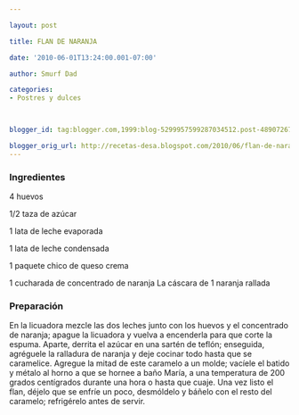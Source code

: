 ```yaml
---

layout: post

title: FLAN DE NARANJA

date: '2010-06-01T13:24:00.001-07:00'

author: Smurf Dad

categories:
- Postres y dulces



blogger_id: tag:blogger.com,1999:blog-5299957599287034512.post-4890726783869156602

blogger_orig_url: http://recetas-desa.blogspot.com/2010/06/flan-de-naranja.html
---
```


<h3>Ingredientes</h3>

4 huevos

1/2 taza de azúcar

1 lata de leche evaporada

1 lata de leche condensada

1 paquete chico de queso crema

1 cucharada de concentrado de naranja La cáscara de 1 naranja rallada

<h3>Preparación</h3>

En la licuadora mezcle las dos leches junto con los huevos y el concentrado de naranja; apague la licuadora y vuelva a encenderla para que corte la espuma. Aparte, derrita el azúcar en una sartén de teflón; enseguida, agréguele la ralladura de naranja y deje cocinar todo hasta que se caramelice. Agregue la mitad de este caramelo a un molde; vacíele el batido y métalo al horno a que se hornee a baño María, a una temperatura de 200 grados centígrados durante una hora o hasta que cuaje. Una vez listo el flan, déjelo que se enfríe un poco, desmóldelo y báñelo con el resto del caramelo; refrigérelo antes de servir.